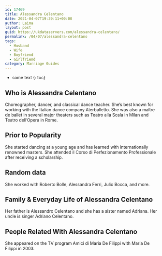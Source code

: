 ```yaml
---
id: 17469
title: Alessandra Celentano
date: 2021-04-07T19:39:11+00:00
author: Laima
layout: post
guid: https://ukdataservers.com/alessandra-celentano/
permalink: /04/07/alessandra-celentano
tags:
  - Husband
  - Wife
  - Boyfriend
  - Girlfriend
category: Marriage Guides
---
```


* some text
{: toc}


## Who is Alessandra Celentano
                  
                  
                  
Choreographer, dancer, and classical dance teacher. She&#8217;s best known for working with the Italian dance company Aterballetto. She was also a maître de ballet in several major theaters such as Teatro alla Scala in Milan and Teatro dell&#8217;Opera in Rome.
                  
              
            
              
            
                
                
                
## Prior to Popularity
                  
                  
                  
She started dancing at a young age and has learned with internationally renowned masters. She attended il Corso di Perfezionamento Professionale after receiving a scholarship.
                  
              
            
              
            
                
                
                
## Random data
                  
                  
                  
She worked with Roberto Bolle, Alessandra Ferri, Julio Bocca, and more.
                  
              
            
              
            
                
                
                
## Family & Everyday Life of Alessandra Celentano
                  
                  
                  
Her father is Alessandro Celentano and she has a sister named Adriana. Her uncle is singer Adriano Celentano.
                  
              
            
              
            
                
                
                
## People Related With Alessandra Celentano
                  
                  
                  
She appeared on the TV program Amici di Maria De Filippi with Maria De Filippi in 2003.
                  
              
            
              
            
                
              
            
              
              
            
            
              
            
          
          
          
